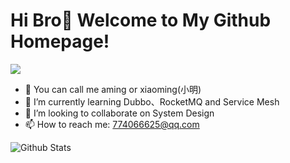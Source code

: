 # Hi Bro🎉 Welcome to My Github Homepage!

<!--
**aamingaa/aamingaa** is a ✨ _special_ ✨ repository because its `README.md` (this file) appears on your GitHub profile.

Here are some ideas to get you started:

- 🔭 I’m currently working on ...
- 🌱 I’m currently learning ...
- 👯 I’m looking to collaborate on ...
- 🤔 I’m looking for help with ...
- 💬 Ask me about ...
- 📫 How to reach me: ...
- 😄 Pronouns: ...
- ⚡ Fun fact: ...
-->

<img src="https://readme-typing-svg.herokuapp.com/?lines=Welcome,%20visitor!;Hello%20My%20Friend!&font=Roboto" />

- 🔭 You can call me aming or xiaoming(小明)
- 🌱 I’m currently learning Dubbo、RocketMQ and Service Mesh
- 👯 I’m looking to collaborate on System Design
- 📫 How to reach me: 774066625@qq.com

<!-- ![Top Langs](https://github-readme-stats.vercel.app/api/top-langs/?username=aamingaa&layout=compact&theme=dark)
 -->
![Github Stats](https://github-readme-stats.vercel.app/api?username=aamingaa&show_icons=true&count_private=true&layout=compact)

<!--
[![trophy](https://github-profile-trophy.vercel.app/?username=ryo-ma&theme=onedark)](https://github.com/ryo-ma/github-profile-trophy)
-->

<!--
![](https://activity-graph.herokuapp.com/graph?username=aamingaa&theme=github)
-->
<!--
![](https://stats.justsong.cn/api/csdn?id=aming2&theme=dark)
-->
